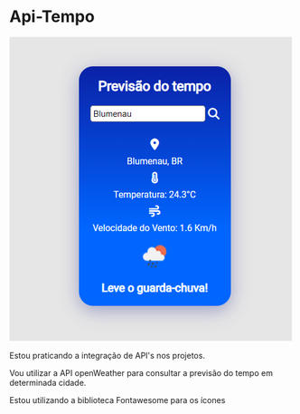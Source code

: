 # Api-Tempo

![imagem da aplicação](image.png)

Estou praticando a integração de API's nos projetos.

Vou utilizar a API openWeather para consultar a previsão do tempo em determinada cidade.

Estou utilizando a biblioteca Fontawesome para os ícones
